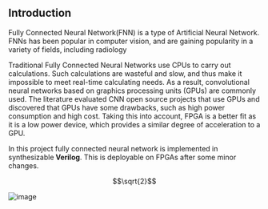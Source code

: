 ## $\text{Introduction}$
$\text{Fully Connected Neural Network(FNN) is a type of Artificial Neural Network. FNNs has been popular in computer vision, and are gaining }$ 
$\text{popularity in a variety of fields, including radiology}$

$\text{Traditional Fully Connected Neural Networks use CPUs to carry out calculations. Such calculations are wasteful and slow, and thus make}$
$\text{it impossible to meet real-time calculating needs.}$ $\text{As a result, convolutional neural networks based on graphics processing units}$
$\text{ (GPUs) are commonly used. The literature evaluated CNN open source projects that use GPUs and discovered that GPUs have some drawbacks,}$
$\text{ such as high power consumption and high cost. Taking this into account, FPGA is a better fit as it is a low power device, which provides }$
$\text{a similar degree of acceleration to a GPU.}$

$\text{In this project fully connected neural network is implemented in synthesizable} \textbf{ Verilog}. \text{ This is deployable on FPGAs after some minor changes.}$

$$\sqrt{2}$$

![image](https://user-images.githubusercontent.com/91585086/183265883-edb8eee4-b4df-4f41-8b73-a5d418854c85.png)
